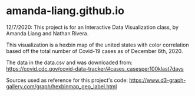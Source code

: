 # amanda-liang.github.io
12/7/2020: 
This project is for an Interactive Data Visualization class, by Amanda Liang and Nathan Rivera.

This visualization is a hexbin map of the united states with color correlation based off the total number of Covid-19 cases as of December 6th, 2020.

The data in the data.csv and was downloaded from: 
https://covid.cdc.gov/covid-data-tracker/#cases_casesper100klast7days 

Sources used as reference for this project's code:
https://www.d3-graph-gallery.com/graph/hexbinmap_geo_label.html